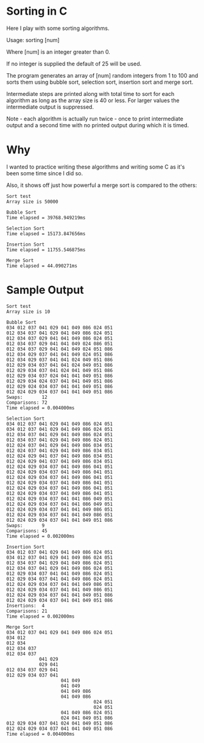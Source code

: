 # Sorting in C
Here I play with some sorting algorithms.

Usage: sorting [num]

Where [num] is an integer greater than 0.

If no integer is supplied the default of 25 will be used.

The program generates an array of [num] random integers from 1 to 100
and sorts them using bubble sort, selection sort, insertion sort and merge sort.

Intermediate steps are printed along with total time to sort for each algorithm
as long as the array size is 40 or less. For larger values the intermediate output
is suppressed.

Note - each algorithm is actually run twice - once to print intermediate output
and a second time with no printed output during which it is timed.

# Why

I wanted to practice writing these algorithms and writing some C as it's been some
time since I did so.

Also, it shows off just how powerful a merge sort is compared to the others:

    Sort test
    Array size is 50000

    Bubble Sort
    Time elapsed = 39768.949219ms

    Selection Sort
    Time elapsed = 15173.847656ms

    Insertion Sort
    Time elapsed = 11755.546875ms

    Merge Sort
    Time elapsed = 44.090271ms

# Sample Output
    Sort test
    Array size is 10

    Bubble Sort
    034 012 037 041 029 041 049 086 024 051
    012 034 037 041 029 041 049 086 024 051
    012 034 037 029 041 041 049 086 024 051
    012 034 037 029 041 041 049 024 086 051
    012 034 037 029 041 041 049 024 051 086
    012 034 029 037 041 041 049 024 051 086
    012 034 029 037 041 041 024 049 051 086
    012 029 034 037 041 041 024 049 051 086
    012 029 034 037 041 024 041 049 051 086
    012 029 034 037 024 041 041 049 051 086
    012 029 034 024 037 041 041 049 051 086
    012 029 024 034 037 041 041 049 051 086
    012 024 029 034 037 041 041 049 051 086
    Swaps:       12
    Comparisons: 72
    Time elapsed = 0.004000ms

    Selection Sort
    034 012 037 041 029 041 049 086 024 051
    034 012 037 041 029 041 049 086 024 051
    012 034 037 041 029 041 049 086 024 051
    012 034 037 041 029 041 049 086 024 051
    012 024 037 041 029 041 049 086 034 051
    012 024 037 041 029 041 049 086 034 051
    012 024 029 041 037 041 049 086 034 051
    012 024 029 041 037 041 049 086 034 051
    012 024 029 034 037 041 049 086 041 051
    012 024 029 034 037 041 049 086 041 051
    012 024 029 034 037 041 049 086 041 051
    012 024 029 034 037 041 049 086 041 051
    012 024 029 034 037 041 049 086 041 051
    012 024 029 034 037 041 049 086 041 051
    012 024 029 034 037 041 041 086 049 051
    012 024 029 034 037 041 041 086 049 051
    012 024 029 034 037 041 041 049 086 051
    012 024 029 034 037 041 041 049 086 051
    012 024 029 034 037 041 041 049 051 086
    Swaps:       9
    Comparisons: 45
    Time elapsed = 0.002000ms

    Insertion Sort
    034 012 037 041 029 041 049 086 024 051
    034 012 037 041 029 041 049 086 024 051
    012 034 037 041 029 041 049 086 024 051
    012 034 037 041 029 041 049 086 024 051
    012 029 034 037 041 041 049 086 024 051
    012 029 034 037 041 041 049 086 024 051
    012 024 029 034 037 041 041 049 086 051
    012 024 029 034 037 041 041 049 086 051
    012 024 029 034 037 041 041 049 051 086
    012 024 029 034 037 041 041 049 051 086
    Insertions:  4
    Comparisons: 21
    Time elapsed = 0.002000ms

    Merge Sort
    034 012 037 041 029 041 049 086 024 051
    034 012
    012 034
    012 034 037
    012 034 037
                041 029
                029 041
    012 034 037 029 041
    012 029 034 037 041
                        041 049
                        041 049
                        041 049 086
                        041 049 086
                                    024 051
                                    024 051
                        041 049 086 024 051
                        024 041 049 051 086
    012 029 034 037 041 024 041 049 051 086
    012 024 029 034 037 041 041 049 051 086
    Time elapsed = 0.004000ms


